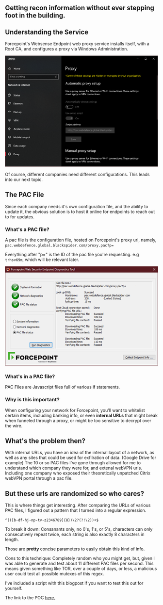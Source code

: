 ## Getting recon information without ever stepping foot in the building.

Understanding the Service
------

Forcepoint's Websense Endpoint web proxy service installs itself, with a Root CA, and configures a proxy via Windows Administration. 

![alt text](https://github.com/GarnetSunset/garnetsunset.github.io/blob/master/images/proxywindows.png?raw=true "Windows Proxy Settings")

Of course, different companies need different configurations. This leads into our next topic.

The PAC File
------

Since each company needs it's own configuration file, and the ability to update it, the obvious solution is to 
host it online for endpoints to reach out to for updates.

### What's a PAC file?

A pac file is the configuration file, hosted on Forcepoint's proxy url, namely,
`pac.webdefence.global.blackspider.com/proxy.pac?p=`

Everything after "p=" is the ID of the pac file you're requesting. e.g `trhsv69m`, which will be relevant later.

![alt text](https://github.com/GarnetSunset/garnetsunset.github.io/blob/master/images/proxyconnected.png?raw=true "Forcepoint Proxy Settings")

### What's in a PAC file?

PAC Files are Javascript files full of various if statements. 

### Why is this important?

When configuring your network for Forcepoint, you'll want to whitelist certain items, including banking 
info, or even **internal URLs** that might break when funneled through a proxy, or might be too sensitive to decrypt over the wire. 

## What's the problem then?

With internal URLs, you have an idea of the internal layout of a network, as well as any sites 
that could be used for exfilration of data. (Google Drive for example) The 10 or so PAC files I've 
gone through allowed for me to understand which company they were for, and extenal webVPN urls. Including one company who exposed their
theoretically unpatched Citrix webVPN portal through a pac file. 

## But these urls are randomized so who cares?

This is where things get interesting. After comparing the URLs of various PAC files, I figured out a pattern that I turned into a regular
expression. 

``^(([b-df-hj-np-tv-z2346789]{8})\2?(?!\2))+$``

To break it down: Consanants only, no 0's, 1's, or 5's, characters can only consecutively repeat twice, each string is also exactly 8 characters in length. 

Those are **pretty** concise parameters to easily obtain this kind of info.

Cons to this technique: Completely random who you might get, but, given I was able to generate and test about 11 different PAC files per second. This means given something like TOR, over a couple of days, or less, a malicious user could test all possible mutexes of this regex.

I've included a script with this blogpost if you want to test this out for yourself. 

The link to the POC [here.](https://gist.github.com/GarnetSunset/f22be96afd0328b01a77b131707ebe5c)

